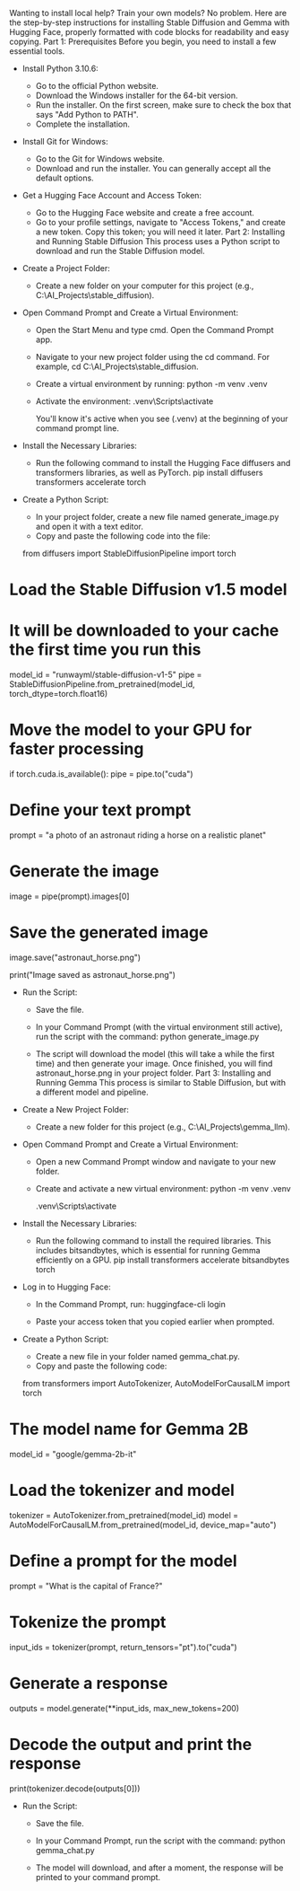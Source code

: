 Wanting to install local help? Train your own models? No problem. Here are the step-by-step instructions for installing Stable Diffusion and Gemma with Hugging Face, properly formatted with code blocks for readability and easy copying.
Part 1: Prerequisites
Before you begin, you need to install a few essential tools.
 * Install Python 3.10.6:
   * Go to the official Python website.
   * Download the Windows installer for the 64-bit version.
   * Run the installer. On the first screen, make sure to check the box that says "Add Python to PATH".
   * Complete the installation.
 * Install Git for Windows:
   * Go to the Git for Windows website.
   * Download and run the installer. You can generally accept all the default options.
 * Get a Hugging Face Account and Access Token:
   * Go to the Hugging Face website and create a free account.
   * Go to your profile settings, navigate to "Access Tokens," and create a new token. Copy this token; you will need it later.
Part 2: Installing and Running Stable Diffusion
This process uses a Python script to download and run the Stable Diffusion model.
 * Create a Project Folder:
   * Create a new folder on your computer for this project (e.g., C:\AI_Projects\stable_diffusion).
 * Open Command Prompt and Create a Virtual Environment:
   * Open the Start Menu and type cmd. Open the Command Prompt app.
   * Navigate to your new project folder using the cd command. For example, cd C:\AI_Projects\stable_diffusion.
   * Create a virtual environment by running:
     python -m venv .venv

   * Activate the environment:
     .venv\Scripts\activate

     You'll know it's active when you see (.venv) at the beginning of your command prompt line.
 * Install the Necessary Libraries:
   * Run the following command to install the Hugging Face diffusers and transformers libraries, as well as PyTorch.
     pip install diffusers transformers accelerate torch

 * Create a Python Script:
   * In your project folder, create a new file named generate_image.py and open it with a text editor.
   * Copy and paste the following code into the file:
   <!-- end list -->
   from diffusers import StableDiffusionPipeline
import torch

# Load the Stable Diffusion v1.5 model
# It will be downloaded to your cache the first time you run this
model_id = "runwayml/stable-diffusion-v1-5"
pipe = StableDiffusionPipeline.from_pretrained(model_id, torch_dtype=torch.float16)

# Move the model to your GPU for faster processing
if torch.cuda.is_available():
    pipe = pipe.to("cuda")

# Define your text prompt
prompt = "a photo of an astronaut riding a horse on a realistic planet"

# Generate the image
image = pipe(prompt).images[0]

# Save the generated image
image.save("astronaut_horse.png")

print("Image saved as astronaut_horse.png")

 * Run the Script:
   * Save the file.
   * In your Command Prompt (with the virtual environment still active), run the script with the command:
     python generate_image.py

   * The script will download the model (this will take a while the first time) and then generate your image. Once finished, you will find astronaut_horse.png in your project folder.
Part 3: Installing and Running Gemma
This process is similar to Stable Diffusion, but with a different model and pipeline.
 * Create a New Project Folder:
   * Create a new folder for this project (e.g., C:\AI_Projects\gemma_llm).
 * Open Command Prompt and Create a Virtual Environment:
   * Open a new Command Prompt window and navigate to your new folder.
   * Create and activate a new virtual environment:
     python -m venv .venv

     .venv\Scripts\activate

 * Install the Necessary Libraries:
   * Run the following command to install the required libraries. This includes bitsandbytes, which is essential for running Gemma efficiently on a GPU.
     pip install transformers accelerate bitsandbytes torch

 * Log in to Hugging Face:
   * In the Command Prompt, run:
     huggingface-cli login

   * Paste your access token that you copied earlier when prompted.
 * Create a Python Script:
   * Create a new file in your folder named gemma_chat.py.
   * Copy and paste the following code:
   <!-- end list -->
   from transformers import AutoTokenizer, AutoModelForCausalLM
import torch

# The model name for Gemma 2B
model_id = "google/gemma-2b-it"

# Load the tokenizer and model
tokenizer = AutoTokenizer.from_pretrained(model_id)
model = AutoModelForCausalLM.from_pretrained(model_id, device_map="auto")

# Define a prompt for the model
prompt = "What is the capital of France?"

# Tokenize the prompt
input_ids = tokenizer(prompt, return_tensors="pt").to("cuda")

# Generate a response
outputs = model.generate(**input_ids, max_new_tokens=200)

# Decode the output and print the response
print(tokenizer.decode(outputs[0]))

 * Run the Script:
   * Save the file.
   * In your Command Prompt, run the script with the command:
     python gemma_chat.py

   * The model will download, and after a moment, the response will be printed to your command prompt.

